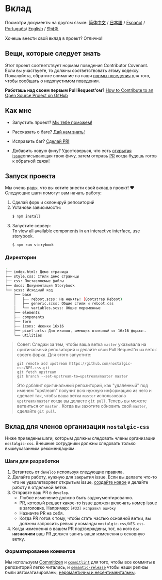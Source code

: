 # Вклад

Посмотри документы на другом языке:
[简体中文](CONTRIBUTING-zh-CN.md) / [日本語](CONTRIBUTING-jp.md) / [Español](CONTRIBUTING-es.md) / [Português](CONTRIBUTING-pt-BR.md)/ [English](../CONTRIBUTING.md) / [한국어](CONTRIBUTING-ko.md)

Хочешь внести свой вклад в проект? Отлично!

## Вещи, которые следует знать

Этот проект соответствует нормам поведения Contributor Covenant. Если вы участвуете, то должны соответствовать этому кодексу. Пожалуйста, обратите внимание на наши [нормы поведения][code-of-conduct] для того, чтобы сообщать о недопустимом поведении.

**Работашь над своим первым Pull Request'ом?**
[How to Contribute to an Open Source Project on GitHub][egghead]

## Как мне

* Запустить проект?
  [Мы тебе поможем!](#запуск-проекта)

* Рассказать о баге?
  [Дай нам знать!][new-issue]

* Исправить баг?
  [Сделай PR!][new-pr]

* Добавить новую фичу?
  Удостоверься, что есть [открытая issue][new-issue]описывающая твою фичу, затем отправь [PR][new-pr] когда будешь готов к обратной связи!

## Запуск проекта

Мы очень рады, что вы хотите внести свой вклад в проект! ❤️ Следующие шаги помогут вам начать работу:

1. Сделай форк и склонируй репозиторий
2. Установи зависимости:
    ```sh
    $ npm install
    ```
3. Запустите сервер:  
    To view all available components in an interactive interface, use storybook.
    ```sh
    $ npm run storybook
    ```

### Директории
```sh
.
├── index.html: Демо страница
├── style.css: Стили демо страницы
├── css: Поставляемые файлы
├── docs: Документация Storybook
└── scss: Исходный код
    ├── base
    │   ├── reboot.scss: Не менять! (Bootstrap Reboot)
    │   ├── generic.scss: Общие стили и reboot.css
    │   └── variables.scss: Общие переменные
    ├── elements
    ├── components
    ├── form
    ├── icons: Иконки 16x16
    ├── pixel-arts: Для иконов, имеющих отличный от 16x16 формат.
    └── utilities
```

> Совет: Следжи за тем, чтобы ваша ветка `master` указывала на оригинальный репозиторий и делайте свои Pull Request'ы из веток своего форка. Для этого запустите:
>
> ```
> git remote add upstream https://github.com/nostalgic-css/NES.css.git
> git fetch upstream
> git branch --set-upstream-to=upstream/master master
> ```
>
> Это добавит оригинальный репозиторий, как "удалённый" под именем "upstream" получит всю нужную информацию из него и сделает так, чтобы ваша ветка `master` использовала `upstream/master` когда вы делаете `git pull`. Теперь вы можете ветвиться от `master` . Когда вы захотите обновить свой `master`, сделайте `git pull`.

## Вклад для членов организации `nostalgic-css`

Ниже приведены шаги, которым должны следовать члены организации `nostalgic-css`. Внешние сотрудники должны следовать только вышеуказанным рекомендациям.

### Шаги для разработки

1. Ветвитесь от `develop` используя следующие правила.
2. Делайте работу, нужную для закрытия issue. Если вы делаете что-то что не удволетворяет открытым issue, [создайте новое][new-issue] и делайте работу в отдельной ветке.
3. Отправте ваш PR в `develop`.
    * Любое изменение должно быть задокументированно.
    * PR, который решает какое-то issue должен включать номер issue в заголовке. Например: `[#33] исправил ошибку`
    * Назначте PR на себя.
    * Когда PR готов к тому, чтобы стать частью основной ветки, вы должны запросить ревью у команды `nostalgic-css/NES.css`.
4. Когда изменения в вашем PR подтверждены, тот, на кого вы **назначили** ваш PR должен залить ваши изменения в основную ветку.

### Форматирование коммитов

Мы используем [Commitizen][commitizen] и [`commitlint`][commitlint] для того, чтобы все коммиты в репозиторий легко читались, и [`semantic-release`][semantic-release] чтобы наши релизы были автоматизированы, [неромантичны и несентиментальны][sentimental-versioning].





[code-of-conduct]: CODE_OF_CONDUCT.md
[commitizen]: https://github.com/commitizen/cz-cli
[commitlint]: [https://github.com/marionebl/commitlint]
[egghead]: https://egghead.io/series/how-to-contribute-to-an-open-source-project-on-github
[new-issue]: https://github.com/nostalgic-css/NES.css/issues/new/choose
[new-pr]: https://github.com/nostalgic-css/NES.css/compare/develop...develop
[semantic-release]: https://github.com/semantic-release/semantic-release
[sentimental-versioning]: http://sentimentalversioning.org/
